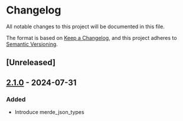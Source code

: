# Changelog
All notable changes to this project will be documented in this file.

The format is based on [Keep a Changelog](https://keepachangelog.com/en/1.0.0/),
and this project adheres to [Semantic Versioning](https://semver.org/spec/v2.0.0.html).

## [Unreleased]

## [2.1.0](https://github.com/bearcove/merde_json/compare/merde_json-v2.0.0...merde_json-v2.1.0) - 2024-07-31

### Added
- Introduce merde_json_types
